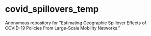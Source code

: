 # covid_spillovers_temp
Anonymous repository for "Estimating Geographic Spillover Effects of COVID-19 Policies From Large-Scale Mobility Networks."
